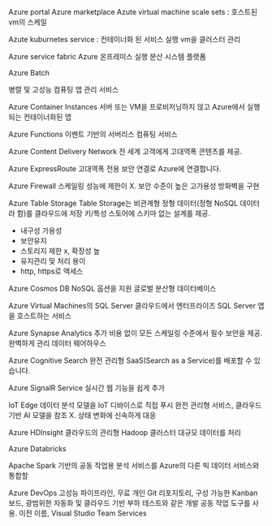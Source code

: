 Azure portal
Azure marketplace
Azute virtual machine scale sets : 호스트된 vm의 스케일

Azute kuburnetes service : 컨테이너화 된 서비스 실행 vm을 클러스터 관리

Azure service fabric
Azure 온프레미스 실행 분산 시스템 플랫폼

Azure Batch

병렬 및 고성능 컴퓨팅 앱 관리 서비스

Azure Container Instances
서버 또는 VM을 프로비저닝하지 않고 Azure에서 실행되는 컨테이너화된 앱

Azure Functions
이벤트 기반의 서버리스 컴퓨팅 서비스

Azure Content Delivery Network
전 세계 고객에게 고대역폭 콘텐츠를 제공.

Azure ExpressRoute
고대역폭 전용 보안 연결로 Azure에 연결합니다.

Azure Firewall
스케일링 성능에 제한이 X.
보안 수준이 높은 고가용성 방화벽을 구현

Azure Table Storage
Table Storage는 비관계형 정형 데이터(정형 NoSQL 데이터라 함)를 클라우드에 저장
키/특성 스토어에 스키마 없는 설계를 제공.

- 내구성 가용성
- 보안유지
- 스토리지 제한 x, 확장성 높
- 유지관리 및 처리 용이
- http, https로 액세스

Azure Cosmos DB
NoSQL 옵션을 지원 글로벌 분산형 데이터베이스

Azure Virtual Machines의 SQL Server
클라우드에서 엔터프라이즈 SQL Server 앱을 호스트하는 서비스

Azure Synapse Analytics
추가 비용 없이 모든 스케일링 수준에서 필수 보안을 제공.
완벽하게 관리 데이터 웨어하우스

Azure Cognitive Search
완전 관리형 SaaS(Search as a Service)를 배포할 수 있습니다.

Azure SignalR Service
실시간 웹 기능을 쉽게 추가

IoT Edge
데이터 분석 모델을 IoT 디바이스로 직접 푸시 완전 관리형 서비스, 클라우드 기반 AI 모델을 참조 X. 상태 변화에 신속하게 대응

Azure HDInsight
클라우드의 관리형 Hadoop 클러스터
대규모 데이터를 처리

Azure Databricks

Apache Spark 기반의 공동 작업용 분석 서비스를 Azure의 다른 빅 데이터 서비스와 통합할

Azure DevOps
고성능 파이프라인, 무료 개인 Git 리포지토리, 구성 가능한 Kanban 보드, 광범위한 자동화 및 클라우드 기반 부하 테스트와 같은 개발 공동 작업 도구를 사용.
이전 이름, Visual Studio Team Services
